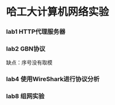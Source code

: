 # 哈工大计算机网络实验
### lab1 HTTP代理服务器
### lab2 GBN协议  
缺点：序号没有取模
### lab4 使用WireShark进行协议分析
### lab8 组网实验
